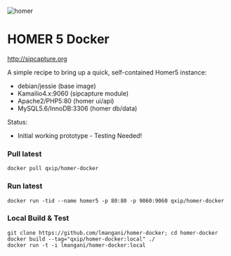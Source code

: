 
![homer](http://i.imgur.com/ViXcGAD.png)

# HOMER 5 Docker
http://sipcapture.org

A simple recipe to bring up a quick, self-contained Homer5 instance:

* debian/jessie (base image)
* Kamailio4.x:9060 (sipcapture module)
* Apache2/PHP5:80 (homer ui/api)
* MySQL5.6/InnoDB:3306 (homer db/data)

Status:

* Initial working prototype - Testing Needed!
 
### Pull latest
```
docker pull qxip/homer-docker
```

### Run latest
```
docker run -tid --name homer5 -p 80:80 -p 9060:9060 qxip/homer-docker
```

### Local Build & Test
```
git clone https://github.com/lmangani/homer-docker; cd homer-docker
docker build --tag="qxip/homer-docker:local" ./
docker run -t -i lmangani/homer-docker:local
```


